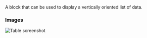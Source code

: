 A block that can be used to display a vertically oriented list of data.

### Images

![Table screenshot](https://gitlab.com/appsemble/appsemble/-/raw/0.18.2/docs/images/list.png)
